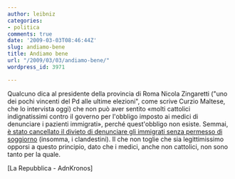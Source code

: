 ```yaml
---
author: leibniz
categories:
- politica
comments: true
date: '2009-03-03T08:46:44Z'
slug: andiamo-bene
title: Andiamo bene
url: "/2009/03/03/andiamo-bene/"
wordpress_id: 3971

---
```

Qualcuno dica al presidente della provincia di Roma Nicola Zingaretti ("uno dei pochi vincenti del Pd alle ultime elezioni", come scrive Curzio Maltese, che lo intervista oggi) che non può aver sentito «molti cattolici indignatissimi contro il governo per l'obbligo imposto ai medici di denunciare i pazienti immigrati», perché quest'obbligo non esiste. Semmai, [è stato cancellato il divieto di denunciare gli immigrati senza permesso di soggiorno](http://www.adnkronos.com/IGN/Salute/?id=3.0.2997222543) (insomma, i clandestini). Il che non toglie che sia legittimissimo opporsi a questo principio, dato che i medici, anche non cattolici, non sono tanto per la quale.

[La Repubblica - AdnKronos]
